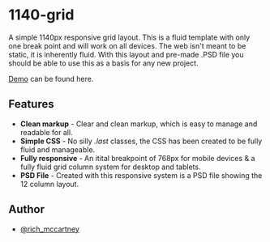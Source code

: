 1140-grid
=========

A simple 1140px responsive grid layout. This is a fluid template with only one break point and will work on all devices. The web isn't meant to be static, it is inherently fluid. With this layout and pre-made .PSD file you should be able to use this as a basis for any new project.

<a href="http://richmccartney.github.io/1140-grid/">Demo</a> can be found here.

## Features

- **Clean markup** - Clear and clean markup, which is easy to manage and readable for all.
- **Simple CSS** - No silly *.last* classes, the CSS has been created to be fully fluid and manageable.
- **Fully responsive** - An itital breakpoint of 768px for mobile devices & a fully fluid grid column system for desktop and tablets.
- **PSD File** - Created with this responsive system is a PSD file showing the 12 column layout.

## Author

- [@rich_mccartney](http://twitter.com/Rich_McCartney)

